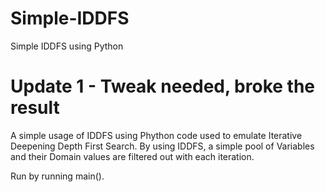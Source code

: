 # Simple-IDDFS
Simple IDDFS using Python

# Update 1 - Tweak needed, broke the result

A simple usage of IDDFS using Phython code used to emulate Iterative Deepening Depth First Search.
By using IDDFS, a simple pool of Variables and their Domain values are filtered out with each iteration.

Run by running main().
